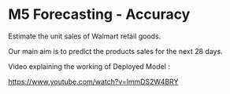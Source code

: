 # M5 Forecasting - Accuracy

Estimate the unit sales of Walmart retail goods.

Our main aim is to predict the products sales for the next 28 days.


Video explaining the working of Deployed Model :

https://www.youtube.com/watch?v=lmmDS2W4BRY

